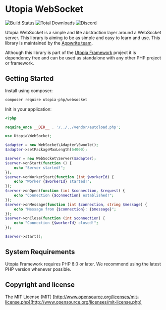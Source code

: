 # Utopia WebSocket

[![Build Status](https://travis-ci.com/utopia-php/system.svg?branch=main)](https://travis-ci.com/utopia-php/websocket)
![Total Downloads](https://img.shields.io/packagist/dt/utopia-php/websocket.svg)
[![Discord](https://img.shields.io/discord/564160730845151244?label=discord)](https://appwrite.io/discord)

Utopia WebSocket is a simple and lite abstraction layer around a WebSocket server. This library is aiming to be as simple and easy to learn and use. This library is maintained by the [Appwrite team](https://appwrite.io).

Although this library is part of the [Utopia Framework](https://github.com/utopia-php/framework) project it is dependency free and can be used as standalone with any other PHP project or framework.

## Getting Started

Install using composer:
```bash
composer require utopia-php/websocket
```

Init in your application:
```php
<?php

require_once __DIR__ . '/../../vendor/autoload.php';

use Utopia\WebSocket;

$adapter = new WebSocket\Adapter\Swoole();
$adapter->setPackageMaxLength(64000);

$server = new WebSocket\Server($adapter);
$server->onStart(function () {
    echo "Server started!";
});
$server->onWorkerStart(function (int $workerId) {
    echo "Worker {$workerId} started!";
});
$server->onOpen(function (int $connection, $request) {
    echo "Connection {$connection} established!";
});
$server->onMessage(function (int $connection, string $message) {
    echo "Message from {$connection}: {$message}";
});
$server->onClose(function (int $connection) {
    echo "Connection {$workerId} closed!";
});

$server->start();
```

## System Requirements

Utopia Framework requires PHP 8.0 or later. We recommend using the latest PHP version whenever possible.

## Copyright and license

The MIT License (MIT) [http://www.opensource.org/licenses/mit-license.php](http://www.opensource.org/licenses/mit-license.php)
